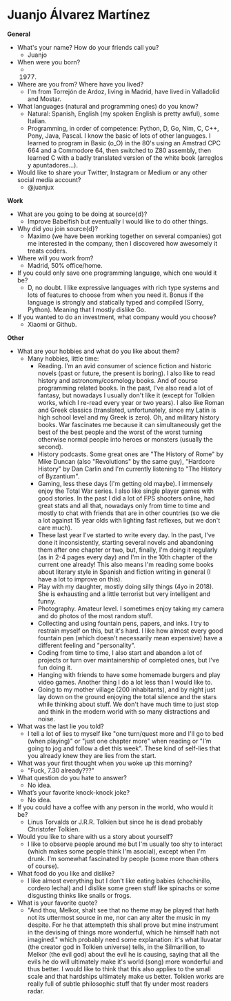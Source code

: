 # Juanjo Álvarez Martínez

**General**
- What's your name? How do your friends call you? 
  - Juanjo
- When were you born?
  - 1977.
- Where are you from? Where have you lived?
  - I'm from Torrejón de Ardoz, living in Madrid, have lived in Valladolid and 
    Mostar.
- What languages (natural and programming ones) do you know?
  - Natural: Spanish, English (my spoken English is pretty awful), some Italian.
  - Programming, in order of competence: Python, D, Go, Nim, C, C++, Pony, Java,
    Pascal.
    I know the basic of lots of other languages. I learned to program in Basic
    (o_O) in the 80's using an Amstrad CPC 664 and a Commodore 64, then switched
    to Z80 assembly, then learned C with a badly translated version of the white
    book (arreglos y apuntadores...).
- Would like to share your Twitter, Instagram or Medium or any other social media account?
  - @juanjux

**Work**
- What are you going to be doing at source{d}?
  - Improve Babelfish but eventually I would like to do other things.
- Why did you join source{d}?
  - Maximo (we have been working together on several companies) got me
    interested in the company, then I discovered how awesomely it treats coders.
- Where will you work from?
  - Madrid, 50% office/home.
- If you could only save one programming language, which one would it be? 
  - D, no doubt. I like expressive languages with rich type systems and lots of features to 
    choose from when you need it. Bonus if the language is strongly and
    statically typed and compiled (Sorry, Python). Meaning that I mostly dislike Go.
- If you wanted to do an investment, what company would you choose?
  - Xiaomi or Github.

**Other**
- What are your hobbies and what do you like about them?
  - Many hobbies, little time:
    - Reading. I'm an avid consumer of science fiction and historic novels (past
      or future, the present is boring). I also like to read history and
      astronomy/cosmology books. And of course programming related books. In the
      past, I've also read a lot of fantasy, but nowadays I usually don't like it
      (except for Tolkien works, which I re-read every year or two years). I
      also like Roman and Greek classics (translated, unfortunately, since my
      Latin is high school level and my Greek is zero). Oh, and military history
      books. War fascinates me because it can simultaneously get the best of the
      best people and the worst of the worst turning otherwise normal people
      into heroes or monsters (usually the second).
    - History podcasts. Some great ones are "The History of Rome" by Mike Duncan
      (also "Revolutions" by the same guy), "Hardcore History" by Dan Carlin and
      I'm currently listening to "The History of Byzantium".
    - Gaming, less these days (I'm getting old maybe). I immensely enjoy the Total
      War series. I also like single player games with good stories. In the past
      I did a lot of FPS shooters online, had great stats and all that, nowadays
      only from time to time and mostly to chat with friends that are in other
      countries (so we die a lot against 15 year olds with lighting fast
      reflexes, but we don't care much).
    - These last year I've started to write every day. In the past, I've done it
      inconsistently, starting several novels and abandoning them after one
      chapter or two, but, finally, I'm doing it regularly (as in 2-4 pages every
      day) and I'm in the 10th chapter of the current one already! This also
      means I'm reading some books about literary style in Spanish and fiction
      writing in general (I have a lot to improve on this).
    - Play with my daughter, mostly doing silly things (4yo in 2018). She is
      exhausting and a little terrorist but very intelligent and funny.
    - Photography. Amateur level. I sometimes enjoy taking my camera and do photos of
      the most random stuff.
    - Collecting and using fountain pens, papers, and inks. I try to restrain
      myself on this, but it's hard. I like how almost every good fountain pen
      (which doesn't necessarily mean expensive) have a different feeling and
      "personality".
    - Coding from time to time, I also start and abandon a lot of projects or turn over maintainership of completed ones, but
      I've fun doing it.
    - Hanging with friends to have some homemade burgers and play video games.
      Another thing I do a lot less than I would like to.
    - Going to my mother village (200 inhabitants), and by night just lay down
      on the ground enjoying the total silence and the stars while thinking
      about stuff. We don't have much time to just stop and think in the modern
      world with so many distractions and noise.
- What was the last lie you told?
  - I tell a lot of lies to myself like "one turn/quest more and I'll
    go to bed (when playing)" or "just one chapter more" when reading or "I'm 
    going to jog and follow a diet this week". These kind of self-lies that you
    already knew they are lies from the start.
- What was your first thought when you woke up this morning?
  - "Fuck, 7.30 already???"
- What question do you hate to answer?
  - No idea.
- What’s your favorite knock-knock joke?
  - No idea.
- If you could have a coffee with any person in the world, who would it be?
  - Linus Torvalds or J.R.R. Tolkien but since he is dead probably Christofer
    Tolkien. 
- Would you like to share with us a story about yourself?
  - I like to observe people around me but I'm usually too shy to interact
    (which makes some people think I'm asocial), except when I'm drunk. I'm
    somewhat fascinated by people (some more than others of course).
- What food do you like and dislike?
  - I like almost everything but I don't like eating babies (chochinillo,
    cordero lechal) and I dislike some green stuff like spinachs or some
    disgusting thinks like snails or frogs.
- What is your favorite quote?
  - "And thou, Melkor, shalt see that no theme may be played that hath not its
    uttermost source in me, nor can any alter the music in my despite. For he
    that attempteth this shall prove but mine instrument in the devising of
    things more wonderful, which he himself hath not imagined." which probably
    need some explanation: it's what Iluvatar (the creator god in Tolkien
    universe) tells, in the Silmarillion, to Melkor (the evil god) about the
    evil he is causing, saying that all the evils he do will ultimately make
    it's world (song) more wonderful and thus better. I would like to think that
    this also applies to the small scale and that hardships ultimately make us
    better. Tolkien works are really full of subtle philosophic stuff that fly
    under most readers radar.
